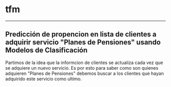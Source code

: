 # tfm

------------------------------------------------------------------------------------------------------------------------
Predicción de propencion en lista de clientes a adquirir servicio "Planes de Pensiones" usando Modelos de Clasificación
------------------------------------------------------------------------------------------------------------------------

Partimos de la idea que la informcion de clientes se actualiza cada vez que se adquiere un nuevo servicio. 
Es por esto para saber como son quienes adquieren "Planes de Pensiones" debemos buscar a los clientes que hayan adquirido este servicio como ultimo.

